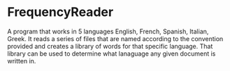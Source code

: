 # FrequencyReader
A program that works in 5 languages English, French, Spanish, Italian, Greek. It reads a series of files that are named according to the convention provided and creates a library of words for that specific language. That library can be used to determine what lanaguage any given document is written in. 
